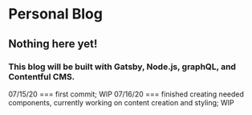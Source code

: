 # Personal Blog

## Nothing here yet!

### This blog will be built with **Gatsby, Node.js, graphQL,** and **Contentful CMS**.

07/15/20 === first commit; WIP
07/16/20 === finished creating needed components, currently working on content creation and styling; WIP

